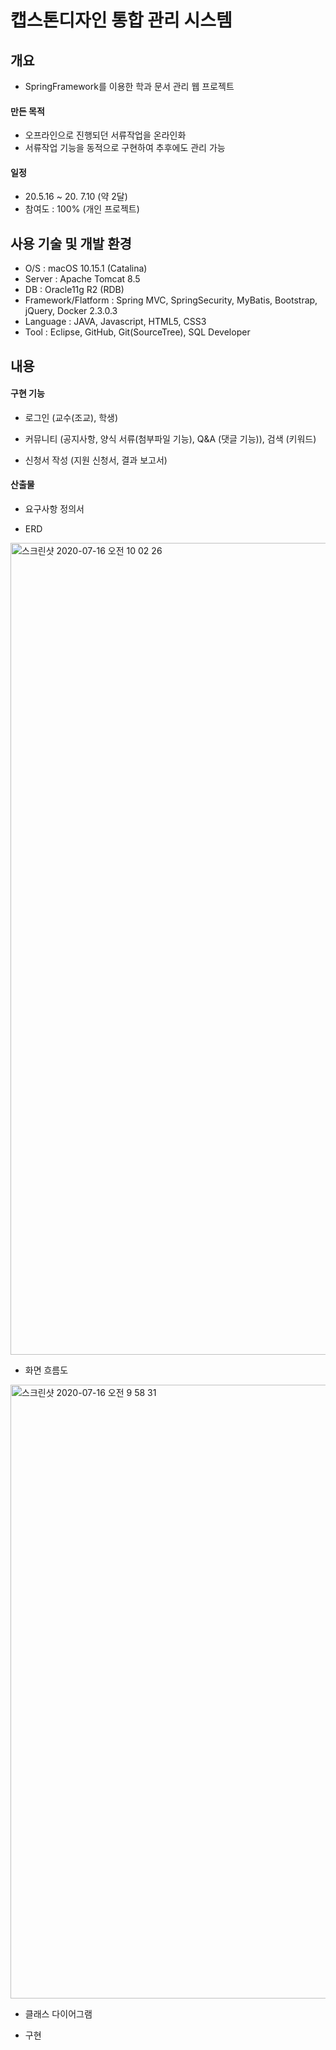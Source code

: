 # 캡스톤디자인 통합 관리 시스템
## 개요
- SpringFramework를 이용한 학과 문서 관리 웹 프로젝트
#### 만든 목적
- 오프라인으로 진행되던 서류작업을 온라인화
- 서류작업 기능을 동적으로 구현하여 추후에도 관리 가능
#### 일정
- 20.5.16 ~ 20. 7.10 (약 2달)
- 참여도 : 100% (개인 프로젝트)

## 사용 기술 및 개발 환경
- O/S : macOS 10.15.1 (Catalina)
- Server : Apache Tomcat 8.5
- DB : Oracle11g R2 (RDB)
- Framework/Flatform : Spring MVC, SpringSecurity, MyBatis, Bootstrap, jQuery, Docker 2.3.0.3
- Language : JAVA, Javascript, HTML5, CSS3
- Tool : Eclipse, GitHub, Git(SourceTree), SQL Developer

## 내용
#### 구현 기능
- 로그인 (교수(조교), 학생)

- 커뮤니티 (공지사항, 양식 서류(첨부파일 기능), Q&A (댓글 기능)), 검색 (키워드)

- 신청서 작성 (지원 신청서, 결과 보고서)
    
#### 산출물
- 요구사항 정의서

- ERD

<img width="1299" alt="스크린샷 2020-07-16 오전 10 02 26" src="https://user-images.githubusercontent.com/68316076/87618878-de109e00-c755-11ea-9a50-be1294e5a447.png">

- 화면 흐름도

<img width="982" alt="스크린샷 2020-07-16 오전 9 58 31" src="https://user-images.githubusercontent.com/68316076/87618863-d3560900-c755-11ea-8b80-78c1190ba0d9.png">


- 클래스 다이어그램

- 구현
